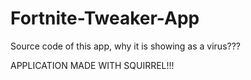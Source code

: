 # Fortnite-Tweaker-App
Source code of this app, why it is showing as a virus???

APPLICATION MADE WITH SQUIRREL!!!

